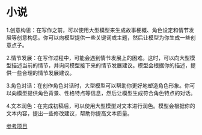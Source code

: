 # 小说

1.创意构思：在写作之前，可以使用大型模型来生成故事梗概、角色设定和情节发展等创意构思。你可以向模型提供一些关键词或主题，然后让模型为你生成一些创意点子。

2.情节发展：在写作过程中，可能会遇到情节发展上的困难。这时，可以向大型模型描述当前的情节，并询问模型接下来的情节发展建议。模型会根据你的描述，提供一些合理的情节发展建议。

3.角色对话：在创作角色对话时，大型模型可以帮助你更好地塑造角色形象。你可以向模型提供角色背景、性格特点等信息，然后让模型生成符合角色特点的对话。

4.文本润色：在完成初稿后，可以使用大型模型对文本进行润色。模型会根据你的文本内容，提出一些修改建议，帮助你提高文本质量。

[参考项目](https://github.com/christiandarkin/Creative-Writers-Toolkit/tree/main)
